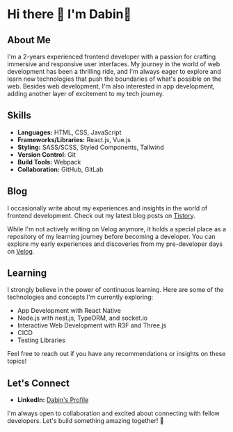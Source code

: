 # Hi there 👋 I'm Dabin💛

## About Me

I'm a 2-years experienced frontend developer with a passion for crafting immersive and responsive user interfaces. My journey in the world of web development has been a thrilling ride, and I'm always eager to explore and learn new technologies that push the boundaries of what's possible on the web. Besides web development, I'm also interested in app development, adding another layer of excitement to my tech journey.

## Skills

- **Languages:** HTML, CSS, JavaScript
- **Frameworks/Libraries:** React.js, Vue.js
- **Styling:** SASS/SCSS, Styled Components, Tailwind
- **Version Control:** Git
- **Build Tools:** Webpack
- **Collaboration:** GitHub, GitLab

## Blog

I occasionally write about my experiences and insights in the world of frontend development. Check out my latest blog posts on [Tistory](https://gomad-developer.tistory.com/).

While I'm not actively writing on Velog anymore, it holds a special place as a repository of my learning journey before becoming a developer. You can explore my early experiences and discoveries from my pre-developer days on [Velog](https://velog.io/@dabin0219/posts).


## Learning

I strongly believe in the power of continuous learning. Here are some of the technologies and concepts I'm currently exploring:

- App Development with React Native
- Node.js with nest.js, TypeORM, and socket.io
- Interactive Web Development with R3F and Three.js
- CICD
- Testing Libraries

Feel free to reach out if you have any recommendations or insights on these topics!

## Let's Connect

- **LinkedIn:** [Dabin's Profile](https://www.linkedin.com/in/dabin0219)

I'm always open to collaboration and excited about connecting with fellow developers. Let's build something amazing together! 🚀

